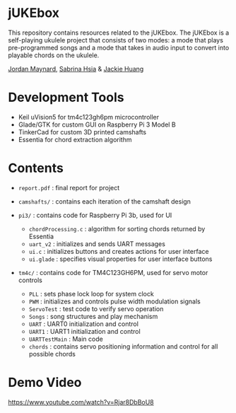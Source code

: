 # jUKEbox

This repository contains resources related to the jUKEbox. The jUKEbox is a self-playing ukulele project that consists of two modes: a mode that plays pre-programmed songs and a mode that takes in audio input to convert into playable chords on the ukulele.

[Jordan Maynard](https://github.com/j0rban), [Sabrina Hsia](https://github.com/sabrinaahsiaa) & [Jackie Huang](http://www.jackiehuanghasnogithubaccount.com) </br>

# Development Tools

* Keil uVision5 for tm4c123gh6pm microcontroller
* Glade/GTK for custom GUI on Raspberry Pi 3 Model B
* TinkerCad for custom 3D printed camshafts
* Essentia for chord extraction algorithm


# Contents

* `report.pdf` : final report for project

* `camshafts/` : contains each iteration of the camshaft design

* `pi3/` : contains code for Raspberry Pi 3b, used for UI
  * `chordProcessing.c` : algorithm for sorting chords returned by Essentia
  * `uart_v2` : initializes and sends UART messages
  * `ui.c` : initializes buttons and creates actions for user interface
  * `ui.glade` : specifies visual properties for user interface buttons

* `tm4c/` : contains code for TM4C123GH6PM, used for servo motor controls
  * `PLL` : sets phase lock loop for system clock
  * `PWM` : initializes and controls pulse width modulation signals
  * `ServoTest` : test code to verify servo operation
  * `Songs` : song structures and play mechanism
  * `UART` : UART0 initialization and control
  * `UART1` : UART1 initialization and control
  * `UARTTestMain` : Main code
  * `chords` : contains servo positioning information and control for all possible chords


# Demo Video

https://www.youtube.com/watch?v=Rjar8DbBoU8
